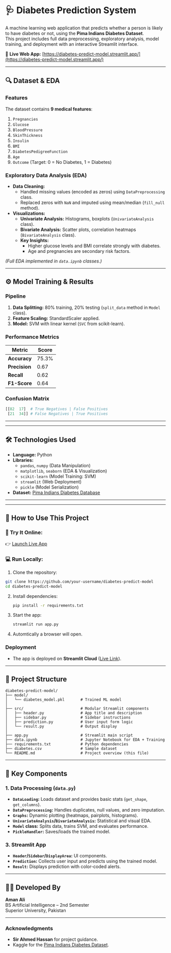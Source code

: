 # 🩺 Diabetes Prediction System

A machine learning web application that predicts whether a person is likely to have diabetes or not, using the **Pima Indians Diabetes Dataset**.  
This project includes full data preprocessing, exploratory analysis, model training, and deployment with an interactive Streamlit interface.

🔗 **Live Web App:** [https://diabetes-predict-model.streamlit.app/](https://diabetes-predict-model.streamlit.app/) 

---
## **🔍 Dataset & EDA**  
### **Features**  
The dataset contains **9 medical features**:  
1. `Pregnancies`  
2. `Glucose`  
3. `BloodPressure`  
4. `SkinThickness`  
5. `Insulin`  
6. `BMI`  
7. `DiabetesPedigreeFunction`  
8. `Age`  
9. `Outcome` (Target: 0 = No Diabetes, 1 = Diabetes)  

### **Exploratory Data Analysis (EDA)**  
- **Data Cleaning:**  
  - Handled missing values (encoded as zeros) using `DataPreprocessing` class.  
  - Replaced zeros with `NaN` and imputed using mean/median (`fill_null` method).  
- **Visualizations:**  
  - **Univariate Analysis:** Histograms, boxplots (`UnivariateAnalysis` class).  
  - **Bivariate Analysis:** Scatter plots, correlation heatmaps (`BivariateAnalysis` class).  
  - **Key Insights:**  
    - Higher glucose levels and BMI correlate strongly with diabetes.  
    - Age and pregnancies are secondary risk factors.  

*(Full EDA implemented in `data.ipynb` classes.)*  

---

## **⚙️ Model Training & Results**  
### **Pipeline**  
1. **Data Splitting:** 80% training, 20% testing (`split_data` method in `Model` class).  
2. **Feature Scaling:** StandardScaler applied.  
3. **Model:** SVM with linear kernel (`SVC` from scikit-learn).  

### **Performance Metrics**  
| Metric          | Score  |  
|-----------------|--------|  
| **Accuracy**    | 75.3%  |  
| **Precision**   | 0.67   |  
| **Recall**      | 0.62   |  
| **F1-Score**    | 0.64   |  

### **Confusion Matrix**  
```python
[[82  17]  # True Negatives | False Positives  
 [21  34]] # False Negatives | True Positives  
```

---
---

## **🛠 Technologies Used**  
- **Language:** Python  
- **Libraries:**  
  - `pandas`, `numpy` (Data Manipulation)  
  - `matplotlib`, `seaborn` (EDA & Visualization)  
  - `scikit-learn` (Model Training: SVM)  
  - `streamlit` (Web Deployment)  
  - `pickle` (Model Serialization)  
- **Dataset:** [Pima Indians Diabetes Database](https://www.kaggle.com/datasets/uciml/pima-indians-diabetes-database)  

---
---

## 🚀 How to Use This Project

### 🔗 Try It Online:
👉 [Launch Live App](https://diabetes-predict-model.streamlit.app/)

### 💻 Run Locally:
1. Clone the repository:
 ```bash
 git clone https://github.com/your-username/diabetes-predict-model
 cd diabetes-predict-model
````

2. Install dependencies:

   ```bash
   pip install -r requirements.txt
   ```

3. Start the app:

   ```bash
   streamlit run app.py
   ```

4. Automtically a browser will open.
   

### **Deployment**  
- The app is deployed on **Streamlit Cloud** ([Live Link](https://diabetes-predict-model.streamlit.app/)).  


---

## 📁 Project Structure

```
diabetes-predict-model/
├── model/
│   └── diabetes_model.pkl       # Trained ML model
│
├── src/                         # Modular Streamlit components                   
│   ├── header.py                # App title and description
│   ├── sidebar.py               # Sidebar instructions
│   ├── prediction.py            # User input form logic                
│   └── result.py                # Output display
│
├── app.py                       # Streamlit main script
├── data.ipynb                   # Jupyter Notebook for EDA + Training
├── requirements.txt             # Python dependencies
├── diabetes.csv                 # Sample dataset
└── README.md                    # Project overview (this file)
```
---

## **📝 Key Components**  
### **1. Data Processing (`data.py`)**  
- **`DataLoading`:** Loads dataset and provides basic stats (`get_shape`, `get_columns`).  
- **`DataPreprocessing`:** Handles duplicates, null values, and zero imputation.  
- **`Graphs`:** Dynamic plotting (heatmaps, pairplots, histograms).  
- **`UnivariateAnalysis`/`BivariateAnalysis`:** Statistical and visual EDA.  
- **`Model` class:** Splits data, trains SVM, and evaluates performance.  
- **`PickleHandler`:** Saves/loads the trained model.  

### **3. Streamlit App**  
- **`Header`/`Sidebar`/`DisplayArea`:** UI components.  
- **`Prediction`:** Collects user input and predicts using the trained model.  
- **`Result`:** Displays prediction with color-coded alerts.  

---

## 👨‍💻 Developed By

<p>
<b>Aman Ali</b><br>
BS Artificial Intelligence – 2nd Semester<br>
Superior University, Pakistan
</p>



---

### **Acknowledgments**  
- **Sir Ahmed Hassan** for project guidance.  
- Kaggle for the [Pima Indians Diabetes Dataset](https://www.kaggle.com/datasets/uciml/pima-indians-diabetes-database).  
